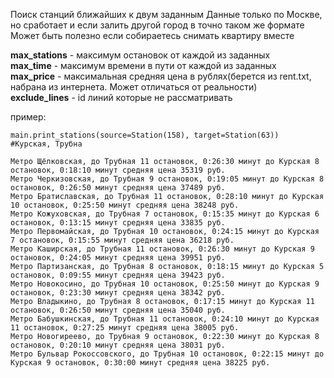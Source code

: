 Поиск станций ближайших к двум заданным 
Данные только по Москве, но сработает и если залить другой город в точно таком же формате
Может быть полезно если собираетесь снимать квартиру вместе   

**max_stations** - максимум остановок от каждой из заданных  
**max_time** - максимум времени в пути от каждой из заданных  
**max_price** - максимальная средняя цена в рублях(берется из rent.txt, набрана из интернета. Может отличаться от реальности)  
**exclude_lines** - id линий которые не рассматривать  

пример:

    main.print_stations(source=Station(158), target=Station(63))
    #Курская, Трубна
    
    Метро Щёлковская, до Трубная 11 остановок, 0:26:30 минут до Курская 8 остановок, 0:18:10 минут средняя цена 35319 руб.
    Метро Черкизовская, до Трубная 9 остановок, 0:19:05 минут до Курская 8 остановок, 0:26:50 минут средняя цена 37489 руб.
    Метро Братиславская, до Трубная 11 остановок, 0:28:10 минут до Курская 10 остановок, 0:25:50 минут средняя цена 38248 руб.
    Метро Кожуховская, до Трубная 7 остановок, 0:15:35 минут до Курская 6 остановок, 0:13:15 минут средняя цена 33835 руб.
    Метро Первомайская, до Трубная 10 остановок, 0:24:15 минут до Курская 7 остановок, 0:15:55 минут средняя цена 36218 руб.
    Метро Каширская, до Трубная 11 остановок, 0:26:30 минут до Курская 9 остановок, 0:24:05 минут средняя цена 39951 руб.
    Метро Партизанская, до Трубная 8 остановок, 0:18:15 минут до Курская 5 остановок, 0:09:55 минут средняя цена 39423 руб.
    Метро Новокосино, до Трубная 10 остановок, 0:25:50 минут до Курская 9 остановок, 0:23:30 минут средняя цена 38342 руб.
    Метро Владыкино, до Трубная 8 остановок, 0:17:15 минут до Курская 11 остановок, 0:26:50 минут средняя цена 35040 руб.
    Метро Бабушкинская, до Трубная 11 остановок, 0:24:10 минут до Курская 11 остановок, 0:27:25 минут средняя цена 38005 руб.
    Метро Новогиреево, до Трубная 9 остановок, 0:22:30 минут до Курская 8 остановок, 0:20:10 минут средняя цена 38031 руб.
    Метро Бульвар Рокоссовского, до Трубная 10 остановок, 0:22:15 минут до Курская 9 остановок, 0:30:00 минут средняя цена 38225 руб.
    
